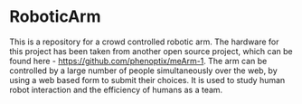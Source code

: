 # RoboticArm
This is a repository for a crowd controlled robotic arm. The hardware for this project has been taken from another open source project, which can be found here - https://github.com/phenoptix/meArm-1.
The arm can be controlled by a large number of people simultaneously over the web, by using a web based form to submit their choices. It is used to study human robot interaction and the efficiency of humans as a team.
